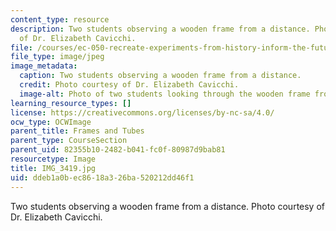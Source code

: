```yaml
---
content_type: resource
description: Two students observing a wooden frame from a distance. Photo courtesy
  of Dr. Elizabeth Cavicchi.
file: /courses/ec-050-recreate-experiments-from-history-inform-the-future-from-the-past-galileo-january-iap-2010/ddeb1a0bec8618a326ba520212dd46f1_IMG_3419.jpg
file_type: image/jpeg
image_metadata:
  caption: Two students observing a wooden frame from a distance.
  credit: Photo courtesy of Dr. Elizabeth Cavicchi.
  image-alt: Photo of two students looking through the wooden frame from a distance.
learning_resource_types: []
license: https://creativecommons.org/licenses/by-nc-sa/4.0/
ocw_type: OCWImage
parent_title: Frames and Tubes
parent_type: CourseSection
parent_uid: 82355b10-2482-b041-fc0f-80987d9bab81
resourcetype: Image
title: IMG_3419.jpg
uid: ddeb1a0b-ec86-18a3-26ba-520212dd46f1
---
```

Two students observing a wooden frame from a distance. Photo courtesy of Dr. Elizabeth Cavicchi.